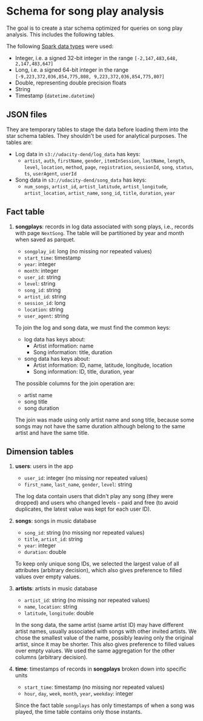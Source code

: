 # Schema for song play analysis

The goal is to create a star schema optimized for queries on song play analysis. This includes the
following tables.

The following [Spark data types](https://spark.apache.org/docs/latest/api/python/pyspark.sql.html#module-pyspark.sql.types)
were used:

- Integer, i.e. a signed 32-bit integer in the range `[-2,147,483,648, 2,147,483,647]`
- Long, i.e. a signed 64-bit integer in the range
`[-9,223,372,036,854,775,808, 9,223,372,036,854,775,807]`
- Double, representing double precision floats
- String
- Timestamp (`datetime.datetime`)

## JSON files

They are temporary tables to stage the data before loading them into the star schema tables. They
shouldn't be used for analytical purposes. The tables are:

- Log data in `s3://udacity-dend/log_data` has keys:
  - `artist`, `auth`, `firstName`, `gender`, `itemInSession`, `lastName`, `length`, `level`,
  `location`, `method`, `page`, `registration`, `sessionId`, `song`, `status`, `ts`, `userAgent`,
  `userId`
- Song data in `s3://udacity-dend/song_data` has keys:
  - `num_songs`, `artist_id`, `artist_latitude`, `artist_longitude`, `artist_location`,
  `artist_name`, `song_id`, `title`, `duration`, `year`

## Fact table

1. **songplays**: records in log data associated with song plays, i.e., records with page
`NextSong`. The table will be partitioned by year and month when saved as parquet.
   - `songplay_id`: long (no missing nor repeated values)
   - `start_time`: timestamp
   - `year`: integer
   - `month`: integer
   - `user_id`: string
   - `level`: string
   - `song_id`: string
   - `artist_id`: string
   - `session_id`: long
   - `location`: string
   - `user_agent`: string
  
   To join the log and song data, we must find the common keys:
   - log data has keys about:
     - Artist information: name
     - Song information: title, duration
   - song data has keys about:
     - Artist information: ID, name, latitude, longitude, location
     - Song information: ID, title, duration, year

   The possible columns for the join operation are:
   - artist name
   - song title
   - song duration

   The join was made using only artist name and song title, because some songs may not have the same
   duration although belong to the same artist and have the same title.

## Dimension tables

1. **users**: users in the app
   - `user_id`: integer (no missing nor repeated values)
   - `first_name`, `last_name`, `gender`, `level`: string

   The log data contain users that didn't play any song (they were dropped) and users who changed
   levels - paid and free (to avoid duplicates, the latest value was kept for each user ID).

1. **songs**: songs in music database
   - `song_id`: string (no missing nor repeated values)
   - `title`, `artist_id`: string
   - `year`: integer
   - `duration`: double

   To keep only unique song IDs, we selected the largest value of all attributes (arbitrary
   decision), which also gives preference to filled values over empty values.

1. **artists**: artists in music database
   - `artist_id`: string (no missing nor repeated values)
   - `name`, `location`: string
   - `latitude`, `longitude`: double

   In the song data, the same artist (same artist ID) may have different artist names, usually
   associated with songs with other invited artists. We chose the smallest value of the name,
   possibly leaving only the original artist, since it may be shorter. This also gives preference to
   filled values over empty values. We used the same aggregation for the other columns (arbitrary
   decision).

1. **time**: timestamps of records in **songplays** broken down into specific units
   - `start_time`: timestamp (no missing nor repeated values)
   - `hour`, `day`, `week`, `month`, `year`, `weekday`: integer

   Since the fact table `songplays` has only timestamps of when a song was played, the time table
   contains only those instants.
